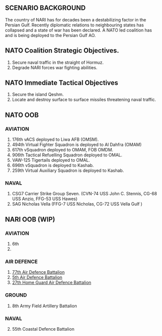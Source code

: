 ## SCENARIO BACKGROUND
The country of NARI has for decades been a destabilizing factor in the Persian Gulf. Recently diplomatic relations to neighbouring states has collapsed and a state of war has been declared. A NATO led coalition has and is being deployed to the Persian Gulf AO.

## NATO Coalition Strategic Objectives.
1. Secure naval traffic in the straight of Hormuz.
2. Degrade NARI forces war fighting abilities.

## NATO Immediate Tactical Objectives
1. Secure the island Qeshm.  
2. Locate and destroy surface to surface missiles threatening naval traffic.  

## NATO OOB
### AVIATION
1. 176th vACS deployed to Liwa AFB (OMSM).
2. 494th Virtual Fighter Squadron is deployed to Al Dahfra (OMAM)
3. 617th vSquadron deployed to OMAM, FOB OMDM.
4. 906th Tactical Refuelling Squadron deployed to OMAL.
5. VAW-125 Tigertails deployed to OMAL.
6. 696th vSquadron is deployed to Kashab.
7. 259th Virtual Auxiliary Squadron is deployed to Kashab.

### NAVAL
1. CSG7 Carrier Strike Group Seven. (CVN-74 USS John C. Stennis, CG-68 USS Anzio, FFG-53 USS Hawes)
2. SAG Nicholas Vella (FFG-7 USS Nicholas, CG-72 USS Vella Gulf )


## NARI OOB (WIP)
### AVIATION
1. 6th 
2. 

### AIR DEFENCE
1. [77th Air Defence Battalion](/OOB/77TH_AD_BATT.MD)
2. [5th Air Defence Battalion](/OOB/5TH_AD_BATT.MD)
3. [27th Home Guard Air Defence Battalion](/OOB/27TH_HG_BATT.MD)

### GROUND
1. 8th Army Field Artillery Battalion

### NAVAL
2. 55th Coastal Defence Battalion